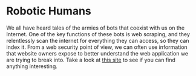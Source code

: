 # Robotic Humans

We all have heard tales of the armies of bots that coexist with us on the Internet. One of the key functions of these bots is web scraping, and they relentlessly scan the internet for everything they can access, so they can index it. From a web security point of view, we can often use information that website owners expose to better understand the web application we are trying to break into. Take a look at [this site](https://problems.metactf.com/content/robotichumans) to see if you can find anything interesting.